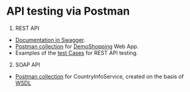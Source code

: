 # API testing via Postman

1. REST API
- [Documentation in Swagger](https://qa.demoshopping.ru/api-docs/).
- [Postman collection](https://github.com/briakina/api/blob/main/DemoShopping.postman_collection.json) for [DemoShopping](https://qa.demoshopping.ru/) Web App.
- Examples of the [test Cases](https://github.com/briakina/api/blob/main/REST%20API%20Testing%20-%20Test%20Cases.pdf) for REST API testing. 

2. SOAP API
- [Postman collection](https://github.com/briakina/api/blob/main/CountryInfoService.postman_collection.json) for CountryInfoService, created on the basis of [WSDL](http://webservices.oorsprong.org/websamples.countryinfo/CountryInfoService.wso?WSDL)
